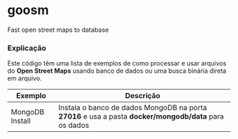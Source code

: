 # goosm

Fast open street maps to database

### Explicação

Este código têm uma lista de exemplos de como processar e usar arquivos do **Open Street Maps** usando banco de dados ou 
uma busca binária direta em arquivo.

| Exemplo              | Descrição                                                                                                   |
|----------------------|-------------------------------------------------------------------------------------------------------------|
| MongoDB Install      | Instala o banco de dados MongoDB na porta **27016** e usa a pasta **docker/mongodb/data** para os dados     |



